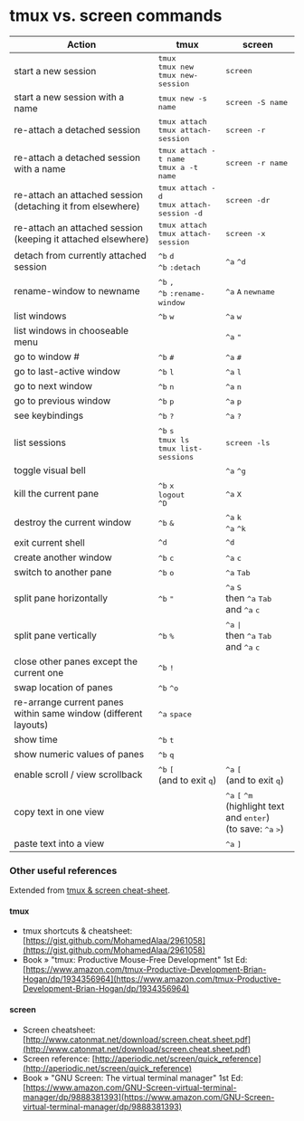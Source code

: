 # tmux vs. screen commands

| **Action** | **tmux** | **screen** |
|---|---|---|
| start a new session | <kbd>tmux</kbd><br><kbd>tmux new</kbd><br><kbd>tmux new-session</kbd>	| <kbd>screen</kbd> | 
| start a new session with a name | <kbd>tmux new -s name</kbd> | <kbd>screen -S name</kbd> |
| re-attach a detached session | <kbd>tmux attach</kbd><br><kbd>tmux attach-session</kbd> | <kbd>screen -r</kbd> |
| re-attach a detached session with a name | <kbd>tmux attach -t name</kbd><br><kbd>tmux a -t name</kbd> | <kbd>screen -r name</kbd> |
| re-attach an attached session (detaching it from elsewhere) | <kbd>tmux attach -d</kbd><br><kbd>tmux attach-session -d</kbd> | <kbd>screen -dr</kbd> |
| re-attach an attached session (keeping it attached elsewhere) | <kbd>tmux attach</kbd><br><kbd>tmux attach-session</kbd> | <kbd>screen -x</kbd> |
| detach from currently attached session | <kbd>^b</kbd> <kbd>d</kbd><br><kbd>^b</kbd> <kbd>:detach</kbd> | <kbd>^a</kbd> <kbd>^d</kbd> |
| rename-window to newname | <kbd>^b</kbd> <kbd>,</kbd><br><kbd>^b</kbd> <kbd>:rename-window <newname></kbd> | <kbd>^a</kbd> <kbd>A</kbd> <kbd>newname</kbd> |
| list windows | <kbd>^b</kbd> <kbd>w</kbd> | <kbd>^a</kbd> <kbd>w</kbd> |
| list windows in chooseable menu | | <kbd>^a</kbd> <kbd>"</kbd> |
| go to window # | <kbd>^b</kbd> <kbd>#</kbd> | <kbd>^a</kbd> <kbd>#</kbd> |
| go to last-active window | <kbd>^b</kbd> <kbd>l</kbd> | <kbd>^a</kbd> <kbd>l</kbd> |
| go to next window | <kbd>^b</kbd> <kbd>n</kbd> | <kbd>^a</kbd> <kbd>n</kbd> |
| go to previous window | <kbd>^b</kbd> <kbd>p</kbd> | <kbd>^a</kbd> <kbd>p</kbd> |
| see keybindings | <kbd>^b</kbd> <kbd>?</kbd> | <kbd>^a</kbd> <kbd>?</kbd> |
| list sessions | <kbd>^b</kbd> <kbd>s</kbd><br><kbd>tmux ls</kbd><br><kbd>tmux list-sessions</kbd> | <kbd>screen -ls</kbd> |
| toggle visual bell | | <kbd>^a</kbd> <kbd>^g</kbd> |
| kill the current pane | <kbd>^b</kbd> <kbd>x</kbd><br><kbd>logout</kbd><br><kbd>^D</kbd> | <kbd>^a</kbd> <kbd>X</kbd> |
| destroy the current window | <kbd>^b</kbd> <kbd>&</kbd> | <kbd>^a</kbd> <kbd>k</kbd><br><kbd>^a</kbd> <kbd>^k</kbd> |
| exit current shell | <kbd>^d</kbd> | <kbd>^d</kbd> |
| create another window | <kbd>^b</kbd> <kbd>c</kbd> | <kbd>^a</kbd> <kbd>c</kbd> |
| switch to another pane | <kbd>^b</kbd> <kbd>o</kbd> | <kbd>^a</kbd> <kbd>Tab</kbd> |
| split pane horizontally | <kbd>^b</kbd> <kbd>"</kbd> | <kbd>^a</kbd> <kbd>S</kbd><br>then <kbd>^a</kbd> <kbd>Tab</kbd><br>and <kbd>^a</kbd> <kbd>c</kbd> |
| split pane vertically | <kbd>^b</kbd> <kbd>%</kbd> | <kbd>^a</kbd> <kbd>\|</kbd><br>then <kbd>^a</kbd> <kbd>Tab</kbd><br>and <kbd>^a</kbd> <kbd>c</kbd> |
| close other panes except the current one | <kbd>^b</kbd> <kbd>!</kbd> | |
| swap location of panes | <kbd>^b</kbd> <kbd>^o</kbd> | |
| re-arrange current panes within same window (different layouts)	| <kbd>^a</kbd> <kbd>space</kbd> | |
| show time | <kbd>^b</kbd> <kbd>t</kbd> | |
| show numeric values of panes | <kbd>^b</kbd> <kbd>q</kbd> | |
| enable scroll / view scrollback | <kbd>^b</kbd> <kbd>[</kbd><br>(and to exit <kbd>q</kbd>) | <kbd>^a</kbd> <kbd>[</kbd><br>(and to exit <kbd>q</kbd>) |
| copy text in one view | | <kbd>^a</kbd> <kbd>[</kbd> <kbd>^m</kbd><br>(highlight text and <kbd>enter</kbd>)<br>(to save: <kbd>^a</kbd> <kbd>></kbd>) |
| paste text into a view | | <kbd>^a</kbd> <kbd>]</kbd> |

### Other useful references
Extended from [tmux & screen cheat-sheet](http://www.dayid.org/comp/tm.html).

#### tmux
 * tmux shortcuts & cheatsheet: [https://gist.github.com/MohamedAlaa/2961058](https://gist.github.com/MohamedAlaa/2961058)
 * Book &raquo; "tmux: Productive Mouse-Free Development" 1st Ed: [https://www.amazon.com/tmux-Productive-Development-Brian-Hogan/dp/1934356964](https://www.amazon.com/tmux-Productive-Development-Brian-Hogan/dp/1934356964)

#### screen
 * Screen cheatsheet: [http://www.catonmat.net/download/screen.cheat.sheet.pdf](http://www.catonmat.net/download/screen.cheat.sheet.pdf)
 * Screen reference: [http://aperiodic.net/screen/quick_reference](http://aperiodic.net/screen/quick_reference)
 * Book &raquo; "GNU Screen: The virtual terminal manager" 1st Ed: [https://www.amazon.com/GNU-Screen-virtual-terminal-manager/dp/9888381393](https://www.amazon.com/GNU-Screen-virtual-terminal-manager/dp/9888381393)